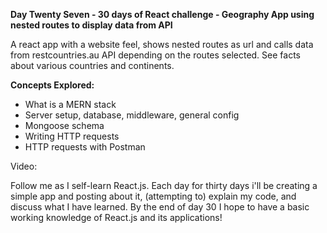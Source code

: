 **Day Twenty Seven - 30 days of React challenge - Geography App using nested routes to display data from API**

A react app with a website feel, shows nested routes as url and calls data from restcountries.au API depending on the routes selected. See facts about various countries and continents.

**Concepts Explored:**

- What is a MERN stack
- Server setup, database, middleware, general config
- Mongoose schema
- Writing HTTP requests
- HTTP requests with Postman

Video:

Follow me as I self-learn React.js. Each day for thirty days i'll be creating a simple app and posting about it, (attempting to) explain my code, and discuss what I have learned. By the end of day 30 I hope to have a basic working knowledge of React.js and its applications!
